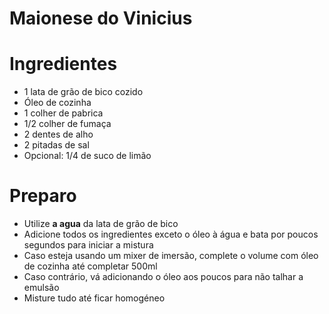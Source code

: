 # Maionese do Vinicius

# Ingredientes
- 1 lata de grão de bico cozido
- Óleo de cozinha
- 1 colher de pabrica
- 1/2 colher de fumaça
- 2 dentes de alho
- 2 pitadas de sal
- Opcional: 1/4 de suco de limão

# Preparo
- Utilize **a agua** da lata de grão de bico
- Adicione todos os ingredientes exceto o óleo à água e bata por poucos segundos para iniciar a mistura
- Caso esteja usando um mixer de imersão, complete o volume com óleo de cozinha até completar 500ml
- Caso contrário, vá adicionando o óleo aos poucos para não talhar a emulsão
- Misture tudo até ficar homogéneo
  
